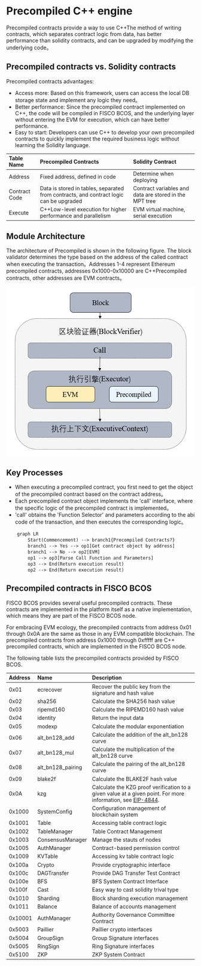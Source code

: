 # Precompiled C++ engine

Precompiled contracts provide a way to use C++The method of writing contracts, which separates contract logic from data, has better performance than solidity contracts, and can be upgraded by modifying the underlying code。

## Precompiled contracts vs. Solidity contracts

Precompiled contracts advantages:

- Access more: Based on this framework, users can access the local DB storage state and implement any logic they need。
- Better performance: Since the precompiled contract implemented on C++, the code will be compiled in FISCO BCOS, and the underlying layer without entering the EVM for execution, which can have better performance.
- Easy to start: Developers can use C++ to develop your own precompiled contracts to quickly implement the required business logic without learning the Solidity language.

| Table Name    | Precompiled Contracts                                                                  | Solidity Contract                                      |
|:--------------|:---------------------------------------------------------------------------------------|:-------------------------------------------------------|
| Address       | Fixed address, defined in code                                                         | Determine when deploying                               |
| Contract Code | Data is stored in tables, separated from contracts, and contract logic can be upgraded | Contract variables and data are stored in the MPT tree |
| Execute       | C++Low-level execution for higher performance and parallelism                          | EVM virtual machine, serial execution                  |

## Module Architecture

The architecture of Precompiled is shown in the following figure.
The block validator determines the type based on the address of the called contract when executing the transaction。Addresses 1-4 represent Ethereum precompiled contracts, addresses 0x1000-0x10000 are C++Precompiled contracts, other addresses are EVM contracts。

![](../_static/glossary/architecture2.png)

## Key Processes

- When executing a precompiled contract, you first need to get the object of the precompiled contract based on the contract address。
- Each precompiled contract object implements the 'call' interface, where the specific logic of the precompiled contract is implemented。
- 'call' obtains the 'Function Selector' and parameters according to the abi code of the transaction, and then executes the corresponding logic。

```mermaid
    graph LR
        Start(Commencement) --> branch1{Precompiled Contracts?}
        branch1 --> Yes --> op1[Get contract object by address]
        branch1 --> No --> op2[EVM]
        op1 --> op3[Parse Call Function and Parameters]
        op3 --> End(Return execution result)
        op2 --> End(Return execution result)
```

## Precompiled contracts in FISCO BCOS

FISCO BCOS provides several useful precompiled contracts. These contracts are implemented in the platform itself as a native implementation, which means they are part of the FISCO BCOS node.

For embracing EVM ecology, the precompiled contracts from address 0x01 through 0x0A are the same as those in any EVM compatible blockchain. The precompiled contracts from address 0x1000 through 0xfffff are C++ precompiled contracts, which are implemented in the FISCO BCOS node.

The following table lists the precompiled contracts provided by FISCO BCOS.

| Address | Name              | Description                                                                                                                                            |
|:--------|:------------------|:-------------------------------------------------------------------------------------------------------------------------------------------------------|
| 0x01    | ecrecover         | Recover the public key from the signature and hash value                                                                                               |
| 0x02    | sha256            | Calculate the SHA256 hash value                                                                                                                        |
| 0x03    | ripemd160         | Calculate the RIPEMD160 hash value                                                                                                                     |
| 0x04    | identity          | Return the input data                                                                                                                                  |
| 0x05    | modexp            | Calculate the modular exponentiation                                                                                                                   |
| 0x06    | alt_bn128_add     | Calculate the addition of the alt_bn128 curve                                                                                                          |
| 0x07    | alt_bn128_mul     | Calculate the multiplication of the alt_bn128 curve                                                                                                    |
| 0x08    | alt_bn128_pairing | Calculate the pairing of the alt_bn128 curve                                                                                                           |
| 0x09    | blake2f           | Calculate the BLAKE2F hash value                                                                                                                       |
| 0x0A    | kzg               | Calculate the KZG proof verification to a given value at a given point. For more information, see [EIP-4844](https://eips.ethereum.org/EIPS/eip-4844). |
| 0x1000  | SystemConfig      | Configuration management of blockchain system                                                                                                          |
| 0x1001  | Table             | Accessing table contract logic                                                                                                                         |
| 0x1002  | TableManager      | Table Contract Management                                                                                                                              |
| 0x1003  | ConsensusManager  | Manage the stauts of nodes                                                                                                                             |
| 0x1005  | AuthManager       | Contract-based permission control                                                                                                                      |
| 0x1009  | KVTable           | Accessing kv table contract logic                                                                                                                      |
| 0x100a  | Crypto            | Provide cryptographic interface                                                                                                                        |
| 0x100c  | DAGTransfer       | Provide DAG Transfer Test Contract                                                                                                                     |
| 0x100e  | BFS               | BFS System Contract Interface                                                                                                                          |
| 0x100f  | Cast              | Easy way to cast solidity trival type                                                                                                                  |
| 0x1010  | Sharding          | Block sharding execution management                                                                                                                    |
| 0x1011  | Balance           | Balance of accounts management                                                                                                                         |
| 0x10001 | AuthManager       | Authority Governance Committee Contract                                                                                                                |
| 0x5003  | Paillier          | Paillier crypto interfaces                                                                                                                             |
| 0x5004  | GroupSign         | Group Signature interfaces                                                                                                                             |
| 0x5005  | RingSign          | Ring Signature interfaces                                                                                                                              |
| 0x5100  | ZKP               | ZKP System Contract                                                                                                                                    |
